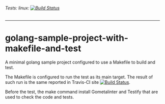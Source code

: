 ###### *Tests:* linux: [![Build Status](https://travis-ci.org/campisano/golang-sample-project-with-makefile-and-test.svg?branch=master "Linux build")](https://travis-ci.org/campisano/golang-sample-project-with-makefile-and-test)
---


# golang-sample-project-with-makefile-and-test

A minimal golang sample project configured to use a Makefile to build and test.

The Makefile is configured to run the test as its main target. The result of such run is the same reported in Travis-CI site [![Build Status](https://travis-ci.org/campisano/golang-sample-project-with-makefile-and-test.svg?branch=master "Linux build")](https://travis-ci.org/campisano/golang-sample-project-with-makefile-and-test).

Before the test, the make command install Gometalinter and Testify that are used to check the code and tests.
